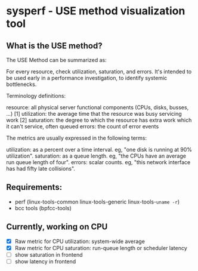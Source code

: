 # sysperf - USE method visualization tool

## What is the USE method?
The USE Method can be summarized as:

For every resource, check utilization, saturation, and errors.
It's intended to be used early in a performance investigation, to identify systemic bottlenecks.

Terminology definitions:

resource: all physical server functional components (CPUs, disks, busses, ...) [1]
utilization: the average time that the resource was busy servicing work [2]
saturation: the degree to which the resource has extra work which it can't service, often queued
errors: the count of error events

The metrics are usually expressed in the following terms:

utilization: as a percent over a time interval. eg, "one disk is running at 90% utilization".
saturation: as a queue length. eg, "the CPUs have an average run queue length of four".
errors: scalar counts. eg, "this network interface has had fifty late collisions".

## Requirements:

- perf (linux-tools-common linux-tools-generic linux-tools-`uname -r`)
- bcc tools (bpfcc-tools)

## Currently, working on CPU 

- [x] Raw metric for CPU utilization: system-wide average
- [x] Raw metric for CPU saturation: run-queue length or scheduler latency
- [ ] show saturation in frontend
- [ ] show latency in frontend